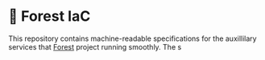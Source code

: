 # 🌲 Forest IaC

This repository contains machine-readable specifications for the auxillilary services that [Forest](https://github.com/ChainSafe/forest) project running smoothly. The s